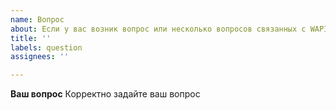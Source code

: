 ```yaml
---
name: Вопрос
about: Если у вас возник вопрос или несколько вопросов связанных с WAPITIS
title: ''
labels: question
assignees: ''

---
```


**Ваш вопрос**
Корректно задайте ваш вопрос
